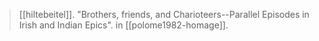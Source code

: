 > [[hiltebeitel]]. "Brothers, friends, and Charioteers--Parallel Episodes in Irish and Indian Epics". in [[polome1982-homage]].